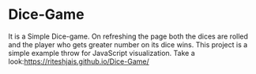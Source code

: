# Dice-Game
It is a Simple Dice-game. On refreshing the page both the dices are rolled and the player who gets greater number on its dice wins.
This project is a simple example throw for JavaScript visualization.
Take a look:https://riteshjais.github.io/Dice-Game/

